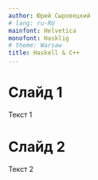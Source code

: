 ```yaml
---
author: Юрий Сыровецкий
# lang: ru-RU
mainfont: Helvetica
monofont: Hasklig
# theme: Warsaw
title: Haskell & C++
...
```


# Слайд 1

Текст 1

# Слайд 2

Текст 2
